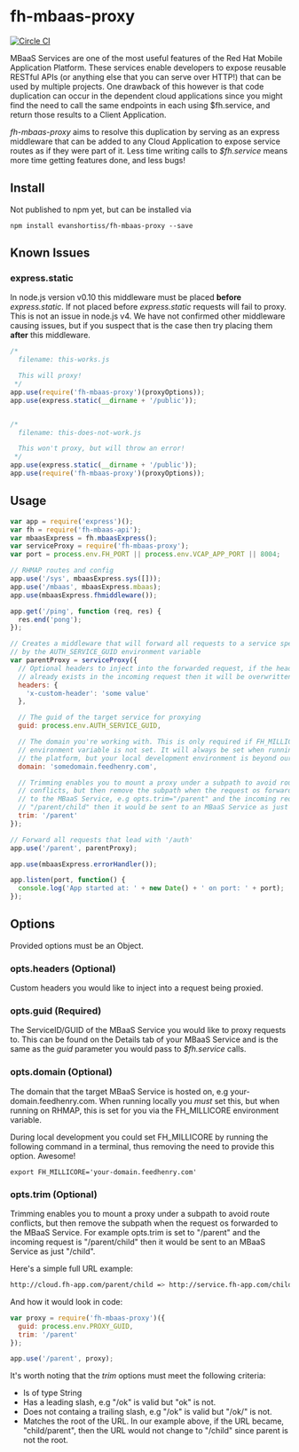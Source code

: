 fh-mbaas-proxy
==============

 [![Circle CI](https://circleci.com/gh/evanshortiss/fh-mbaas-proxy/tree/master.svg?style=svg)](https://circleci.com/gh/evanshortiss/fh-mbaas-proxy/tree/master)

MBaaS Services are one of the most useful features of the Red Hat Mobile
Application Platform. These services enable developers to expose reusable
RESTful APIs (or anything else that you can serve over HTTP!) that can be used
by multiple projects. One drawback of this however is that code duplication
can occur in the dependent cloud applications since you might find the need to
call the same endpoints in each using $fh.service, and return those results
to a Client Application.

_fh-mbaas-proxy_ aims to resolve this duplication by serving as an express
middleware that can be added to any Cloud Application to expose service routes
as if they were part of it. Less time writing calls to _$fh.service_ means more
time getting features done, and less bugs!

## Install
Not published to npm yet, but can be installed via
```
npm install evanshortiss/fh-mbaas-proxy --save
```

## Known Issues

### express.static
In node.js version v0.10 this middleware must be placed **before**
_express.static_. If not placed before _express.static_ requests will fail to
proxy. This is not an issue in node.js v4. We have not confirmed other
middleware causing issues, but if you suspect that is the case then try
placing them **after** this middleware.


```js
/*
  filename: this-works.js

  This will proxy!
 */
app.use(require('fh-mbaas-proxy')(proxyOptions));
app.use(express.static(__dirname + '/public'));


/*
  filename: this-does-not-work.js

  This won't proxy, but will throw an error!
 */
app.use(express.static(__dirname + '/public'));
app.use(require('fh-mbaas-proxy')(proxyOptions));
```

## Usage

```js
var app = require('express')();
var fh = require('fh-mbaas-api');
var mbaasExpress = fh.mbaasExpress();
var serviceProxy = require('fh-mbaas-proxy');
var port = process.env.FH_PORT || process.env.VCAP_APP_PORT || 8004;

// RHMAP routes and config
app.use('/sys', mbaasExpress.sys([]));
app.use('/mbaas', mbaasExpress.mbaas);
app.use(mbaasExpress.fhmiddleware());

app.get('/ping', function (req, res) {
  res.end('pong');
});

// Creates a middleware that will forward all requests to a service specified
// by the AUTH_SERVICE_GUID environment variable
var parentProxy = serviceProxy({
  // Optional headers to inject into the forwarded request, if the header
  // already exists in the incoming request then it will be overwritten
  headers: {
    'x-custom-header': 'some value'
  },

  // The guid of the target service for proxying
  guid: process.env.AUTH_SERVICE_GUID,

  // The domain you're working with. This is only required if FH_MILLICORE
  // environment variable is not set. It will always be set when running on
  // the platform, but your local development environment is beyond our control
  domain: 'somedomain.feedhenry.com',

  // Trimming enables you to mount a proxy under a subpath to avoid route
  // conflicts, but then remove the subpath when the request os forwarded
  // to the MBaaS Service, e.g opts.trim="/parent" and the incoming request is
  // "/parent/child" then it would be sent to an MBaaS Service as just "/child"
  trim: '/parent'
});

// Forward all requests that lead with '/auth'
app.use('/parent', parentProxy);

app.use(mbaasExpress.errorHandler());

app.listen(port, function() {
  console.log('App started at: ' + new Date() + ' on port: ' + port);
});
```

## Options

Provided options must be an Object.

### opts.headers (Optional)
Custom headers you would like to inject into a request being proxied.

### opts.guid (Required)
The ServiceID/GUID of the MBaaS Service you would like to proxy requests to.
This can be found on the Details tab of your MBaaS Service and is the same as
the _guid_ parameter you would pass to _$fh.service_ calls.

### opts.domain (Optional)
The domain that the target MBaaS Service is hosted on, e.g
your-domain.feedhenry.com. When running locally you _must_ set this, but when
running on RHMAP, this is set for you via the FH_MILLICORE environment
variable.

During local development you could set FH_MILLICORE by running the following
command in a terminal, thus removing the need to provide this option. Awesome!

```
export FH_MILLICORE='your-domain.feedhenry.com'
```

### opts.trim (Optional)
Trimming enables you to mount a proxy under a subpath to avoid route conflicts,
but then remove the subpath when the request os forwarded to the MBaaS Service.
For example opts.trim is set to "/parent" and the incoming request is
"/parent/child" then it would be sent to an MBaaS Service as just "/child".

Here's a simple full URL example:

```bash
http://cloud.fh-app.com/parent/child => http://service.fh-app.com/child
```

And how it would look in code:

```js
var proxy = require('fh-mbaas-proxy')({
  guid: process.env.PROXY_GUID,
  trim: '/parent'
});

app.use('/parent', proxy);
```

It's worth noting that the _trim_ options must meet the following criteria:

* Is of type String
* Has a leading slash, e.g "/ok" is valid but "ok" is not.
* Does not containg a trailing slash, e.g "/ok" is valid but "/ok/" is not.
* Matches the root of the URL. In our example above, if the URL became,
"child/parent", then the URL would not change to "/child" since parent is not
the root.
